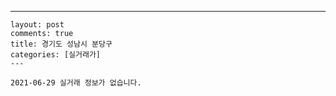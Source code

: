 ---
    layout: post
    comments: true
    title: 경기도 성남시 분당구
    categories: [실거래가]
    ---

    2021-06-29 실거래 정보가 없습니다.

    
